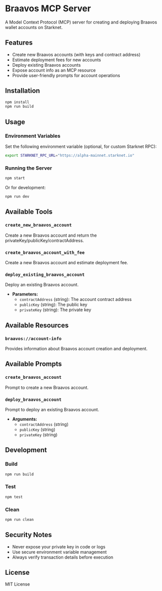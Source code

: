 # Braavos MCP Server

A Model Context Protocol (MCP) server for creating and deploying Braavos wallet accounts on Starknet.

## Features
- Create new Braavos accounts (with keys and contract address)
- Estimate deployment fees for new accounts
- Deploy existing Braavos accounts
- Expose account info as an MCP resource
- Provide user-friendly prompts for account operations

## Installation
```bash
npm install
npm run build
```

## Usage
### Environment Variables
Set the following environment variable (optional, for custom Starknet RPC):
```bash
export STARKNET_RPC_URL="https://alpha-mainnet.starknet.io"
```

### Running the Server
```bash
npm start
```
Or for development:
```bash
npm run dev
```

## Available Tools
### `create_new_braavos_account`
Create a new Braavos account and return the privateKey/publicKey/contractAddress.

### `create_braavos_account_with_fee`
Create a new Braavos account and estimate deployment fee.

### `deploy_existing_braavos_account`
Deploy an existing Braavos account.
- **Parameters:**
  - `contractAddress` (string): The account contract address
  - `publicKey` (string): The public key
  - `privateKey` (string): The private key

## Available Resources
### `braavos://account-info`
Provides information about Braavos account creation and deployment.

## Available Prompts
### `create_braavos_account`
Prompt to create a new Braavos account.

### `deploy_braavos_account`
Prompt to deploy an existing Braavos account.
- **Arguments:**
  - `contractAddress` (string)
  - `publicKey` (string)
  - `privateKey` (string)

## Development
### Build
```bash
npm run build
```
### Test
```bash
npm test
```
### Clean
```bash
npm run clean
```

## Security Notes
- Never expose your private key in code or logs
- Use secure environment variable management
- Always verify transaction details before execution

## License
MIT License
